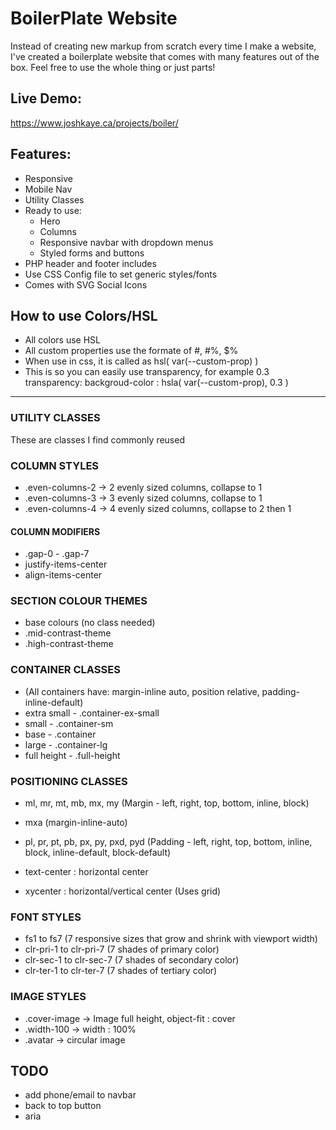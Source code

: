 # BoilerPlate Website
Instead of creating new markup from scratch every time I make a website, I've created a boilerplate website that comes with many features out of the box. Feel free to use the whole thing or just parts!

## Live Demo:
https://www.joshkaye.ca/projects/boiler/

## Features:
- Responsive
- Mobile Nav
- Utility Classes
- Ready to use:
  - Hero
  - Columns
  - Responsive navbar with dropdown menus
  - Styled forms and buttons
- PHP header and footer includes
- Use CSS Config file to set generic styles/fonts
- Comes with SVG Social Icons



## How to use Colors/HSL
- All colors use HSL
- All custom properties use the formate of #, #%, $%
- When use in css, it is called as hsl( var(--custom-prop) )
- This is so you can easily use transparency, for example 0.3 transparency:
    backgroud-color : hsla( var(--custom-prop), 0.3 )

---


### UTILITY CLASSES
These are classes I find commonly reused


### COLUMN STYLES
- .even-columns-2 -> 2 evenly sized columns, collapse to 1 
- .even-columns-3 -> 3 evenly sized columns, collapse to 1 
- .even-columns-4 -> 4 evenly sized columns, collapse to 2 then 1

#### COLUMN MODIFIERS
- .gap-0 - .gap-7 
- justify-items-center
- align-items-center

### SECTION COLOUR THEMES
- base colours (no class needed)
- .mid-contrast-theme
- .high-contrast-theme

### CONTAINER CLASSES
- (All containers have: margin-inline auto, position relative, padding-inline-default)
- extra small - .container-ex-small
- small - .container-sm
- base - .container
- large - .container-lg
- full height - .full-height

### POSITIONING CLASSES
- ml, mr, mt, mb, mx, my (Margin - left, right, top, bottom, inline, block)
- mxa (margin-inline-auto)
- pl, pr, pt, pb, px, py, pxd, pyd (Padding - left, right, top, bottom, inline, block, inline-default, block-default)

- text-center : horizontal center
- xycenter : horizontal/vertical center (Uses grid)

### FONT STYLES
- fs1 to fs7 (7 responsive sizes that grow and shrink with viewport width)
- clr-pri-1 to clr-pri-7 (7 shades of primary color) 
- clr-sec-1 to clr-sec-7 (7 shades of secondary color) 
- clr-ter-1 to clr-ter-7 (7 shades of tertiary color) 

### IMAGE STYLES
- .cover-image -> Image full height, object-fit : cover
- .width-100 -> width : 100%
- .avatar -> circular image

## TODO
- add phone/email to navbar
- back to top button
- aria